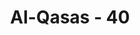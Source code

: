 ---
title: "Al-Qasas - 40"
no: 40
arabic_no: ٤٠
ayah: فَاَخَذْنٰهُ وَجُنُوْدَهٗ فَنَبَذْنٰهُمْ فِى الْيَمِّ ۚفَانْظُرْ كَيْفَ كَانَ عَاقِبَةُ الظّٰلِمِيْنَ 
translation: "Maka Kami siksa dia (Fir‘aun) dan bala tentaranya, lalu Kami lemparkan mereka ke dalam laut. Maka perhatikanlah bagaimana kesudahan orang yang zalim."
tafsir: "Pada ayat ini, Allah menegaskan bahwa Fir'aun dan tentaranya sangat sombong dan takabur. Fir'aun menganggap dan mengaku hanya dialah penguasa yang mutlak di muka bumi. Siapa saja yang menantangnya dianggap salah dan durhaka. Kalau dikatakan kepadanya ada Tuhan yang lebih besar daripada kekuasaannya, Fir'aun menjadi kalap, dan tak dapat lagi menguasai dirinya, seperti memerintahkan dengan segera membuat suatu hal yang mustahil, seperti membuat bangunan setinggi langit agar dia dapat berhadapan dengan Tuhan Yang Mahakuasa lagi Mahaperkasa.\n\nFir'aun dan kaumnya mengira bahwa mereka tidak akan dibangkitkan, tidak akan diperhitungkan apa yang telah dikerjakan selama hidup di dunia, dan tidak ada yang akan menyiksa bila mereka melakukan kezaliman dan kekejaman. Memang demikianlah kepercayaan mereka karena pengaruh kesombongan dan ketakaburan itu. Mereka membuat piramida yang besar untuk kuburan mereka yang diisi dengan perabot yang lengkap dan serba mewah serta pakaian dan perhiasan yang indah-indah, untuk dinikmati sesudah mati.\n\nKarena kesombongan dan ketakaburan itu, Allah mengazab mereka di dunia dan akhirat. Di dunia Fir'aun ditenggelamkan bersama tentaranya ke dalam lautan, dan di akhirat mereka akan disiksa dalam neraka.\n\nDemikianlah nasib yang telah ditetapkan Allah bagi orang yang takabur dan sombong, berbuat zalim dan aniaya terhadap Allah dan sesamanya. Sebenarnya kelanjutan kisah Fir'aun bisa ditemukan pada surah-surah lain dalam Al-Qur'an seperti Surah al-A'raf, Yunus, thaha, dan sebagainya. Akan tetapi, Allah hendak menegaskan di sini bagaimana nasib orang-orang yang durhaka yang tidak lagi mempergunakan akal dan pikirannya sehingga tertutuplah hatinya untuk menerima kebenaran dari mana pun datangnya, sehingga dia menjadi sombong dan takabur. Hal itu layak menjadi perhatian dan pelajaran bagi seluruh manusia."
---
